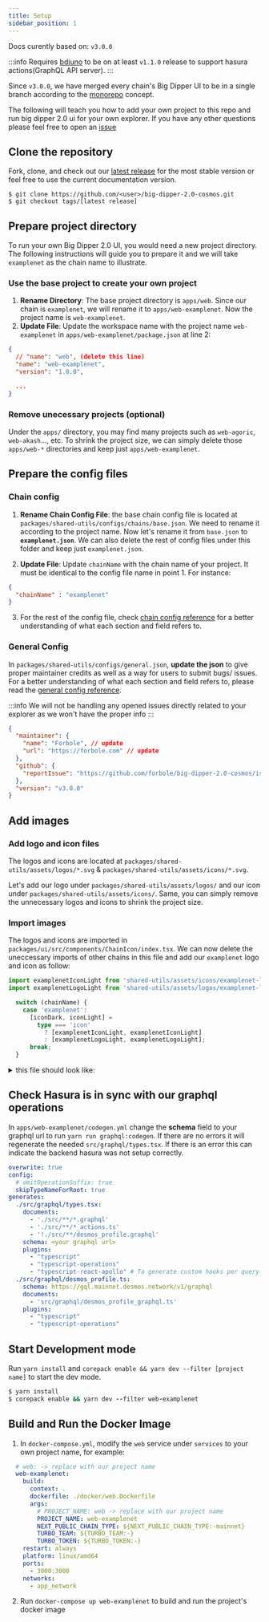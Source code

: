 ```yaml
---
title: Setup
sidebar_position: 1
---
```


Docs curently based on: `v3.0.0`

:::info
Requires [bdjuno](https://github.com/forbole/bdjuno) to be on at least `v1.1.0` release to support hasura actions(GraphQL API server).
:::

Since `v3.0.0`, we have merged every chain's Big Dipper UI to be in a single branch according to the [monorepo](https://en.wikipedia.org/wiki/Monorepo) concept.

The following will teach you how to add your own project to this repo and run big dipper 2.0 ui for your own explorer. If you have any other questions please feel free to open an [issue](https://github.com/forbole/big-dipper-2.0-cosmos/issues)

## Clone the repository
Fork, clone, and check out our [latest release](https://github.com/forbole/big-dipper-2.0-cosmos/releases) for the most stable version or feel free to use the current documentation version.

```
$ git clone https://github.com/<user>/big-dipper-2.0-cosmos.git
$ git checkout tags/[latest release]
```

## Prepare project directory
To run your own Big Dipper 2.0 UI, you would need a new project directory. The following instructions will guide you to prepare it and we will take `examplenet` as the chain name to illustrate.

### Use the base project to create your own project
1. __Rename Directory__: The base project directory is `apps/web`. Since our chain is `examplenet`, we will rename it to `apps/web-examplenet`. Now the project name is `web-examplenet`.
2. __Update File__: Update the workspace name with the project name `web-examplenet` in `apps/web-examplenet/package.json` at line 2:
```json
{
  // "name": "web", (delete this line)
  "name": "web-examplenet",
  "version": "1.0.0",

  ...
}
```

### Remove unecessary projects (optional)
Under the `apps/` directory, you may find many projects such as `web-agoric`, `web-akash`..., etc. To shrink the project size, we can simply delete those `apps/web-*` directories and keep just `apps/web-examplenet`.

## Prepare the config files

### Chain config
1. __Rename Chain Config File__: the base chain config file is located at `packages/shared-utils/configs/chains/base.json`. We need to rename it according to the project name. Now let's rename it from `base.json` to __`examplenet.json`__. We can also delete the rest of config files under this folder and keep just `examplenet.json`.

2. __Update File__: Update `chainName` with the chain name of your project. It must be identical to the config file name in point 1. For instance: 
```json
{
  "chainName" : "examplenet"
}
```

3. For the rest of the config file, check [chain config reference](chain-config.md) for a better understanding of what each section and field refers to.


### General Config
In `packages/shared-utils/configs/general.json`, **update the json** to give proper maintainer credits as well as a way for users to submit bugs/ issues.
For a better understanding of what each section and field refers to, please read the [general config reference](general-config.md).

:::info
We will not be handling any opened issues directly related to your explorer as we won't have the proper info
:::

```json
{
  "maintainer": {
    "name": "Forbole", // update
    "url": "https://forbole.com" // update
  },
  "github": {
    "reportIssue": "https://github.com/forbole/big-dipper-2.0-cosmos/issues" // update
  },
  "version": "v3.0.0"
}
```

## Add images

### Add logo and icon files
The logos and icons are located at `packages/shared-utils/assets/logos/*.svg` & `packages/shared-utils/assets/icons/*.svg`. 

Let's add our logo under `packages/shared-utils/assets/logos/` and our icon under `packages/shared-utils/assets/icons/`. Same, you can simply remove the unnecessary logos and icons to shrink the project size.


### Import images
The logos and icons are imported in `packages/ui/src/components/ChainIcon/index.tsx`. We can now delete the uneccessary imports of other chains in this file and add our `examplenet` logo and icon as follow:

```ts
import examplenetIconLight from 'shared-utils/assets/icons/examplenet-light.svg';
import examplenetLogoLight from 'shared-utils/assets/logos/examplenet-light.svg';

  switch (chainName) {
    case 'examplenet':
      [iconDark, iconLight] =
        type === 'icon'
          ? [examplenetIconLight, examplenetIconLight]
          : [examplenetLogoLight, examplenetLogoLight];
      break;
  }

```

<details>

<summary> this file should look like: </summary>

```ts
import React from 'react';
import classnames from 'classnames';
import Image, { type ImageProps } from 'next/future/image';

// Images
import baseIconLight from 'shared-utils/assets/icons/base-light.svg';
import baseLogoLight from 'shared-utils/assets/logos/base-light.svg';
import examplenetIconLight from 'shared-utils/assets/icons/examplenet-light.svg';
import examplenetLogoLight from 'shared-utils/assets/logos/examplenet-light.svg';

import chainCoing from '@/chainConfig';
import { useStyles } from '@/components/ChainIcon/useStyles';

type IconProps = Omit<ImageProps, 'id' | 'src'> & {
  type: 'icon' | 'logo';
};

const ChainIcon = ({ className, type, ...props }: IconProps) => {
  const classes = useStyles();
  const { chainName } = chainCoing;

  let [iconDark, iconLight] =
    type === 'icon' ? [baseIconLight, baseIconLight] : [baseLogoLight, baseLogoLight];

  switch (chainName) {
    case 'examplenet':
      [iconDark, iconLight] =
        type === 'icon'
          ? [examplenetIconLight, examplenetIconLight]
          : [examplenetLogoLight, examplenetLogoLight];
      break;
    default:
      throw new Error(`chain ${chainName} not supported`);
  }
  return (
    <span className={classnames(className, classes.container)}>
      <Image width={0} height={0} src={iconDark} {...props} className={classes.dark} unoptimized />
      <Image
        width={0}
        height={0}
        src={iconLight}
        {...props}
        className={classes.light}
        unoptimized
      />
    </span>
  );
};

export default ChainIcon;
```

</details>

## Check Hasura is in sync with our graphql operations
In `apps/web-examplenet/codegen.yml` change the __schema__ field to your graphql url to run `yarn run graphql:codegen`. If there are no errors it will regenerate the needed `src/graphql/types.tsx`. If there is an error this can indicate the backend hasura was not setup correctly.

```yaml {11}
overwrite: true
config:
  # omitOperationSuffix: true
  skipTypeNameForRoot: true
generates:
  ./src/graphql/types.tsx:
    documents:
      - './src/**/*.graphql'
      - './src/**/*_actions.ts'
      - '!./src/**/desmos_profile.graphql'
    schema: <your graphql url>
    plugins:
      - "typescript"
      - "typescript-operations"
      - "typescript-react-apollo" # To generate custom hooks per query
  ./src/graphql/desmos_profile.ts:
    schema: https://gql.mainnet.desmos.network/v1/graphql
    documents:
      - 'src/graphql/desmos_profile_graphql.ts'
    plugins:
      - "typescript"
      - "typescript-operations"

```


## Start Development mode
Run `yarn install` and `corepack enable && yarn dev --filter [project name]` to start the dev mode.
```f
$ yarn install
$ corepack enable && yarn dev --filter web-examplenet
```

## Build and Run the Docker Image
1. In `docker-compose.yml`, modify the `web` service under `services` to your own project name, for example: 
```yaml
  # web: -> replace with our project name
  web-examplenet:
    build:
      context: .
      dockerfile: ./docker/web.Dockerfile
      args:
        # PROJECT_NAME: web -> replace with our project name
        PROJECT_NAME: web-examplenet
        NEXT_PUBLIC_CHAIN_TYPE: ${NEXT_PUBLIC_CHAIN_TYPE:-mainnet}
        TURBO_TEAM: ${TURBO_TEAM:-}
        TURBO_TOKEN: ${TURBO_TOKEN:-}
    restart: always
    platform: linux/amd64
    ports:
      - 3000:3000
    networks:
      - app_network
```

2. Run `docker-compose up web-examplenet` to build and run the project's docker image

